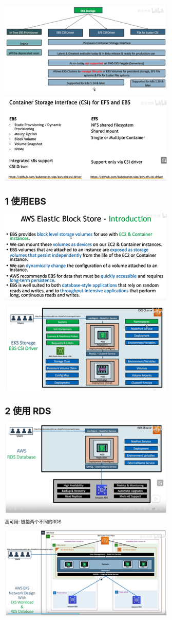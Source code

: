 
![](../image/Pasted%20image%2020240711182118.png)


![](../image/Pasted%20image%2020240711182328.png)


# 1 使用EBS

![](../image/Pasted%20image%2020240711182342.png)

![](../image/Pasted%20image%2020240711182449.png)







# 2 使用 RDS


![](../image/Pasted%20image%2020240711201315.png)

高可用: 链接两个不同的RDS

![](../image/Pasted%20image%2020240711201345.png)










